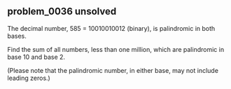 ## problem_0036 unsolved
The decimal number, 585 = 10010010012 (binary), is palindromic in both bases.

Find the sum of all numbers, less than one million, which are palindromic in
base 10 and base 2.

(Please note that the palindromic number, in either base, may not include
leading zeros.)

